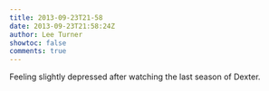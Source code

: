 ```yaml
---
title: 2013-09-23T21-58
date: 2013-09-23T21:58:24Z
author: Lee Turner
showtoc: false
comments: true
---
```


Feeling slightly depressed after watching the last season of Dexter.

